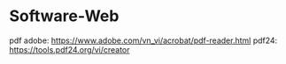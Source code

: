 # Software-Web
pdf adobe: https://www.adobe.com/vn_vi/acrobat/pdf-reader.html
pdf24: https://tools.pdf24.org/vi/creator
